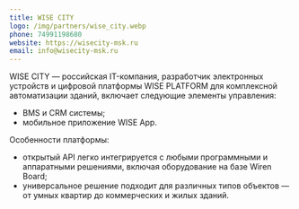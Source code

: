 ```yaml
---
title: WISE CITY
logo: /img/partners/wise_city.webp
phone: 74991198680 
website: https://wisecity-msk.ru
email: info@wisecity-msk.ru
---
```


WISE CITY  — российская IT-компания, разработчик электронных устройств и цифровой платформы WISE PLATFORM для комплексной автоматизации зданий, включает следующие элементы управления:
* BMS и CRM системы;
* мобильное приложение WISE App.

Особенности платформы:
* открытый API легко интегрируется с любыми программными и аппаратными решениями, включая оборудование на базе Wiren Board;
* универсальное решение подходит для различных типов объектов — от умных квартир до коммерческих и жилых зданий.
